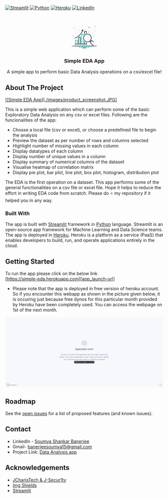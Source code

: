 <!-- PROJECT SHIELDS -->
<!--
*** I'm using markdown "reference style" links for readability.
*** Reference links are enclosed in brackets [ ] instead of parentheses ( ).
*** See the bottom of this document for the declaration of the reference variables
-->
[![Streamlit][framework-shield]][framework-url]
[![Python][python-shield]][python-url]
[![Heroku][heroku-shield]][heroku-url]
[![LinkedIn][linkedin-shield]][linkedin-url]



<!-- PROJECT LOGO -->
<br />
<p align="center">
  <a href="https://github.com/banerjeesoumya15/Data_Analysis_app">
    <img src="images/data-analysis-symbol.png" alt="Logo" width="80" height="80">
  </a>

  <h3 align="center">Simple EDA App</h3>

  <p align="center">
    A simple app to perform basic Data Analysis operations on a csv/excel file!
  </p>
</p>





<!-- ABOUT THE PROJECT -->
## About The Project

[![Simple EDA App][./images/product_screenshot.JPG]][app_launch-url]

This is a simple web application which can perform some of the basic Exploratory Data Analysis on any csv or excel files. Following are the funcionalities of the app:
* Chosse a local file (csv or excel), or choose a predefined file to begin the analysis
* Preview the dataset as per number of rows and columns selected
* Highlight number of missing values in each column
* Display datatypes of each column
* Display number of unique values in a column
* Display summary of numerical columns of the dataset
* Visualise heatmap of correlation matrix
* Display pie plot, bar plot, line plot, box plot, histogram, distribution plot

The EDA is the first operation on a dataset. This app performs some of the general functionalities on a csv file or excel file. Hope it helps to reduce the effort in writing EDA code from scratch. Please do ⭐ my repository if it helped you in any way.


### Built With

The app is built with [Streamlit][framework-url] framework in [Python][python-url] language. Streamlit is an open-source app framework for Machine Learning and Data Science teams. The app is deployed in [Heroku][heroku-url]. Heroku is a platform as a service (PaaS) that enables developers to build, run, and operate applications entirely in the cloud.



<!-- GETTING STARTED -->
## Getting Started

To run the app please click on the below link <br />
[https://simple-eda.herokuapp.com][app_launch-url]
* Please note that the app is deployed in free version of heroku account. So if you encounter this webapp as shown in the picture given below, it is occuring just because free dynos for this particular month provided by Heroku have been completely used. You can access the webpage on 1st of the next month.<br />

![Heroku-Error](images/application-error-heroku.png)



<!-- ROADMAP -->
## Roadmap

See the [open issues](https://github.com/banerjeesoumya15/Data_Analysis_app/issues) for a list of proposed features (and known issues).



<!-- CONTACT -->
## Contact

* LinkedIn - [Soumya Shankar Banerjee][linkedin-url] 
* Gmail- banerjeesoumya15@gmail.com
* Project Link: [Data Analysis app](https://github.com/banerjeesoumya15/Data_Analysis_app)



<!-- ACKNOWLEDGEMENTS -->
## Acknowledgements
* [JCharisTech & J-Secur1ty](https://www.youtube.com/channel/UC2wMHF4HBkTMGLsvZAIWzRg)
* [Img Shields](https://shields.io)
* [Streamlit][framework-url]





<!-- MARKDOWN LINKS & IMAGES -->
<!-- https://www.markdownguide.org/basic-syntax/#reference-style-links -->
[framework-shield]: https://img.shields.io/badge/-Streamlit-black?style=plastic&logo=streamlit
[framework-url]: https://streamlit.io/
[heroku-shield]: https://img.shields.io/badge/-Heroku-430098?style=plastic&logo=heroku&logoColor=white
[heroku-url]: https://heroku.com/
[python-shield]: https://img.shields.io/badge/Python-3.6-green?style=plastic&logo=python&logoColor=3776AB&colorA=yellow
[python-url]: https://www.python.org/
[linkedin-shield]: https://img.shields.io/badge/-LinkedIn-0A66C2.svg?style=plastic&logo=linkedin
[linkedin-url]: https://www.linkedin.com/in/soumya-shankar-banerjee/
[app_launch-url]: https://simple-eda.herokuapp.com
[product-screenshot]: images/product_screenshot.jpg

